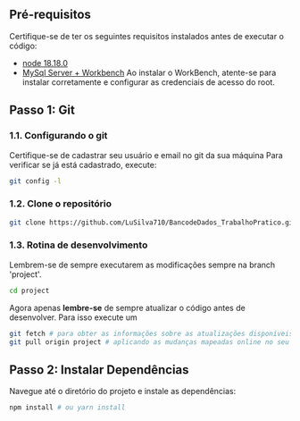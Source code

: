 ## Pré-requisitos

Certifique-se de ter os seguintes requisitos instalados antes de executar o código:

- [node 18.18.0](https://nodejs.org/download/release/v18.18.0/)
- [MySql Server + Workbench](https://dev.mysql.com/downloads/workbench/)
  Ao instalar o WorkBench, atente-se para instalar corretamente e configurar as credenciais de acesso do root.

## Passo 1: Git

### 1.1. Configurando o git

Certifique-se de cadastrar seu usuário e email no git da sua máquina
Para verificar se já está cadastrado, execute:

```bash
git config -l
```

### 1.2. Clone o repositório

```bash
git clone https://github.com/LuSilva710/BancodeDados_TrabalhoPratico.git
```

### 1.3. Rotina de desenvolvimento

Lembrem-se de sempre executarem as modificações sempre na branch 'project'.

```bash
cd project
```

Agora apenas **lembre-se** de sempre atualizar o código antes de desenvolver. Para isso execute um

```bash
git fetch # para obter as informações sobre as atualizações disponíveis no repositório remoto
git pull origin project # aplicando as mudanças mapeadas online no seu repositório local da branch project

```

## Passo 2: Instalar Dependências

Navegue até o diretório do projeto e instale as dependências:

```bash
npm install # ou yarn install

```